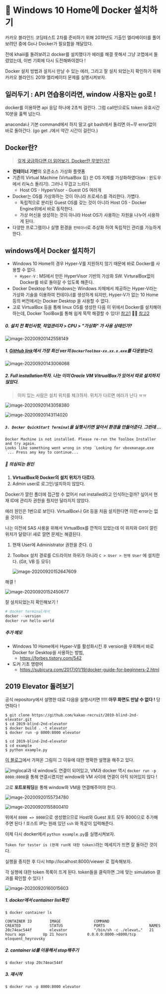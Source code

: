 # :whale: Windows 10 Home에 Docker 설치하기

카카오 블라인드 코딩테스트 2차를 준비하기 위해 2019년도 기출인 엘리베이터를 풀어보려던 중에 Go나 Docker가 필요함을 깨달았다.

전에 khaiii를 돌려보려고 docker를 설치했다가 에러를 해결 못해서 그냥 코랩에서 돌렸었는데, 이번 기회에 다시 도전해봐야겠다 !



Docker 설치 방법과 설치시 만날 수 있는 에러, 그리고 잘 설치 되었는지 확인하기 위해 카카오 블라인드 2019 엘리베이터 문제를 실행시켜보자.



## 일러두기 : API 연습용이라면, window 사용자는 go로 !

docker를 이용하면 api 응답 하나에 2초씩 걸린다. 그럼 call만으로도 token 유효시간 10분을 훌쩍 넘는다.

anaconda나 기본 command에서 하지 말고 git bash에서 돌리면 아~무 error없이 바로 돌아간다. (go get ./에서 약간 시간이 걸린다.)



## Docker란?

>  [깊게 궁금하다면 더 읽어보기, Docker란 무엇인가?](https://subicura.com/2017/01/19/docker-guide-for-beginners-1.html)

* **컨테이너 기반**의 오픈소스 가상화 플랫폼
* 기존의 Virtual Machine (VirtualBox 등) 은 OS 자체를 가상화하였다(ex :  윈도우에서 리눅스 돌리기). 그러나 무겁고 느리다.
  * Host OS - HyperVisor - Guest OS 여러개
* Docker는 OS를 가상화하는 것이 아니라 프로세스를 격리한다. 가볍다.
  * 독립적으로 분리된 Guest OS를 갖는 것이 아니라 Host OS - Docker Engine위에서 바로 동작한다.
  * 가상 머신을 생성하는 것이 아니라 Host OS가 사용하는 자원을 나누어 사용하게 된다.
* 다양한 프로그램이나 실행 환경을 `컨테이너`로 추상화 하여 독립적인 관리를 가능하게 한다.



## windows에서 Docker 설치하기

* Windows 10 Home의 경우 Hyper-V를 지원하지 않기 때문에 바로 Docker를 사용할 수 없다.
  * `Hyper-V` : MS에서 만든 HyperVisor 기반의 가상화 SW. VirturalBox없이 Docker를 바로 돌아갈 수 있도록 해준다.
* Docker Desktop for Windows는 Windows 자체에서 제공하는 Hyper-V라는 가상화 기술을 이용하여 컨테이너를 생성하게 되지만, Hyper-V가 없는 10 Home 등의 버전에서는 Docker Desktop 을 사용할 수 없다.
* 고로 VirtualBox 등을 통해 linux OS를 생성한 다음 이 위에서 Docker를 설치해야하는데, Docker ToolBox를 통해 쉽게 뚝딱 해결할 수 있다!   [참고1](https://gwonsungjun.github.io/articles/2018-01/DockerInstall)  :woman_teacher: [참고2](https://gwonsungjun.github.io/articles/2018-01/DockerInstall)



##### 0. 설치 전 확인사항, 작업관리자 > CPU > "가상화" 가 사용 상태인가?

![image-20200920142558149](fig/image-20200920142558149.png)



##### 1. [GitHub link](https://github.com/docker/toolbox/releases)에서 가장 최신 ver의 `DockerToolbox-xx.xx.x.exe`를 다운받는다.

![image-20200920143006068](fig/image-20200920143006068.png)



##### 2. Full installation하자. 나는 이미 Oracle VM VitrualBox가 있어서 따로 설치하지 않았다.

> 이미 있는 사람은 설치 위치를 체크하자. 위치가 다르면 에러가 난다 ㅠㅠ

![image-20200920143058380](fig/image-20200920143058380.png)

![image-20200920143114020](fig/image-20200920143114020.png)



##### `3. Docker QuickStart Terminal`을 실행시키면 알아서 환경을 만들어준다. 그런데 ...

```
Docker Machine is not installed. Please re-run the Toolbox Installer and try again.
Looks like something went wrong in step ´Looking for vboxmanage.exe´... Press any key to continue...
```



##### :thinking: 의심되는 원인

1. **VirtualBox와 Docker의 설치 위치가 다르다.**
2. Admin user로 로그인/설치하지 않았다.



Docker가 깔린 폴더에 접근할 수 없어서 not installed라고 인식하는걸까? 싶어서 현재 ID에 관리자 권한을 줬지만 달라지지 않았다.

에러 원인은 1번으로 보인다. VirtualBox나 Git 등을 처음 설치한다면 이런 error는 없을 것이다.

나는 이전에 SAS 사용을 위해서 VirtualBox를 깐적이 있었는데 이 위치와 Git이 깔린 위치가 달랐다! 새로 깔면 문제는 해결된다.



1. 현재 User에 Administrator 권한을 준다. ()

2. Toolbox 설치 경로를 C드라이브 하위가 아니라 `C > User > 현재 User` 에 설치한다. (Git, VB 등 모두)

   ![image-20200920152647609](fig/image-20200920152647609.png)



해결 !

![image-20200920152450677](fig/image-20200920152450677.png)





잘 설치되었는지 확인해보기 !

```python
# docker terminal에서
docker --version
docker run hello-world
```



##### 추가 메모

* Windows 10 Home에서 Hyper-V를 활성화시킨 후 version을 우회해서 바로 Docker for Desktop을 사용하는 방법,
  * https://forbes.tistory.com/542
* 도커 기초 명령어
  * https://subicura.com/2017/01/19/docker-guide-for-beginners-2.html





## 2019 Elevator 돌려보기

공식 repository에서 설명한 대로 다음을 실행시키면 !!!!! **아무 화면도 만날 수 없다 !** 당연하다 !

```
$ git clone https://github.com/kakao-recruit/2019-blind-2nd-elevator.git 
$ cd 2019-blind-2nd-elevator
$ docker build . -t elevator
$ docker run -p 8000:8000 elevator
```

```
$ cd 2019-blind-2nd-elevator
$ cd example
$ python example.py
```



[이 블로그](https://sleepyeyes.tistory.com/71)에서 가져온 그림이 그 이유에 대한 명확한 설명을 해주고 있다.

![img](fig/img.png)local과 내 window도 연결이 되어있고, VM과 docker 역시 `docker run -p 8000:8000`을 통해 연결시켰지만 window와 VM 사이에 연결이 아직 되어있지 않다 !

고로 **포트포워딩**을 통해 window와 VM을 연결해주어야 한다.



![image-20200920155734780](fig/image-20200920155734780.png)



![image-20200920155800410](fig/image-20200920155800410.png)



위에서 `8000 => 8000`으로 생성했으므로 Host와 Guest 포트 모두 8000으로 추가해주면 된다 ! 호스트 IP는 원래 있던 `ssh` 와 똑같이 입력해준다.



이제 다시 docker에서 `python example.py`를 실행시켜보자.

 `Token for tester is (현재 run에 대한 token)`라는 메세지가 뜨면 잘 돌아간 것이다.

실행을 중지한 후 다시 http://localhost:8000/viewer 로 접속해보자.

각 실행에 대한 token 목록이 뜨게 된다. token들을 클릭하면 그에 맞는 simulation 결과를 확인할 수 있다 !



![image-20200920160015603](fig/image-20200920160015603.png)

##### 1. docker에서 container list확인

```
$ docker container ls

CONTAINER ID        IMAGE               COMMAND                  CREATED             STATUS              PORTS                    NAMES
20c74eac544f        elevator            "/bin/sh -c ./elevat…"   21 hours ago        Up 21 hours         0.0.0.0:8000->8000/tcp   eloquent_heyrovsky
```



##### 2. container id를 이용해서 stop해주기

```
$ docker stop 20c74eac544f
```



##### 3. 재시작

```
$ docker run -p 8000:8000 elevator
```



